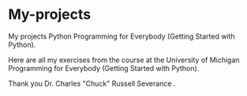 # My-projects
My projects Python Programming for Everybody (Getting Started with Python).


Here are all my exercises from the course at the University of Michigan Programming for Everybody (Getting Started with Python).

Thank you Dr. Charles "Chuck" Russell Severance .
